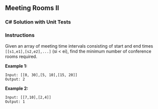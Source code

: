 ## Meeting Rooms II
### C# Solution with Unit Tests

### Instructions

Given an array of meeting time intervals consisting of start and end times ```[[s1,e1],[s2,e2],...]``` (si < ei), find the minimum number of conference rooms required.

**Example 1:**
```
Input: [[0, 30],[5, 10],[15, 20]]
Output: 2
```

**Example 2:**
```
Input: [[7,10],[2,4]]
Output: 1
```
